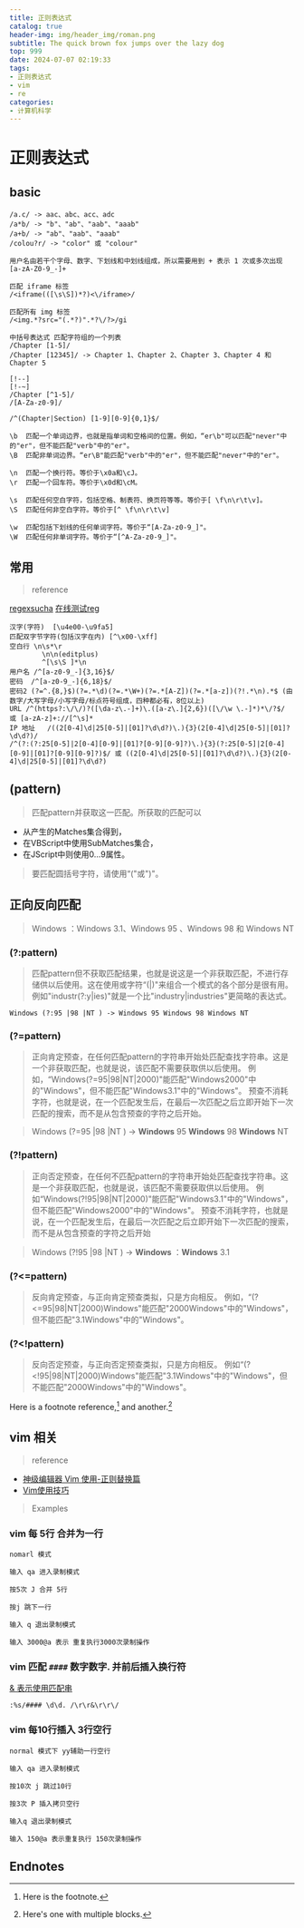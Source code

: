 ```yaml
---
title: 正则表达式
catalog: true
header-img: img/header_img/roman.png
subtitle: The quick brown fox jumps over the lazy dog
top: 999
date: 2024-07-07 02:19:33
tags:
- 正则表达式
- vim
- re
categories: 
- 计算机科学
---
```


# 正则表达式

## basic

```re
/a.c/ -> aac、abc、acc、adc
/a*b/ -> "b"、"ab"、"aab"、"aaab" 
/a+b/ -> "ab"、"aab"、"aaab" 
/colou?r/ -> "color" 或 "colour"

用户名由若干个字母、数字、下划线和中划线组成，所以需要用到 + 表示 1 次或多次出现
[a-zA-Z0-9_-]+

匹配 iframe 标签
/<iframe(([\s\S])*?)<\/iframe>/

匹配所有 img 标签
/<img.*?src="(.*?)".*?\/?>/gi

中括号表达式 匹配字符组的一个列表
/Chapter [1-5]/
/Chapter [12345]/ -> Chapter 1、Chapter 2、Chapter 3、Chapter 4 和 Chapter 5

[!--]
[!-~]
/Chapter [^1-5]/
/[A-Za-z0-9]/

/^(Chapter|Section) [1-9][0-9]{0,1}$/

\b	匹配一个单词边界，也就是指单词和空格间的位置。例如，“er\b"可以匹配"never"中的"er"，但不能匹配"verb"中的"er"。
\B	匹配非单词边界。“er\B"能匹配"verb"中的"er"，但不能匹配"never"中的"er"。

\n	匹配一个换行符。等价于\x0a和\cJ。
\r	匹配一个回车符。等价于\x0d和\cM。

\s	匹配任何空白字符，包括空格、制表符、换页符等等。等价于[ \f\n\r\t\v]。
\S	匹配任何非空白字符。等价于[^ \f\n\r\t\v]

\w	匹配包括下划线的任何单词字符。等价于“[A-Za-z0-9_]"。
\W	匹配任何非单词字符。等价于“[^A-Za-z0-9_]"。
```

## 常用

> reference

[regexsucha](https://stackoverflow.org.cn/regexsucha/)
[在线测试reg](https://stackoverflow.org.cn/regex/)

```re
汉字(字符)	[\u4e00-\u9fa5]
匹配双字节字符(包括汉字在内)	[^\x00-\xff]
空白行	\n\s*\r  
        \n\n(editplus) 
        ^[\s\S ]*\n
用户名	/^[a-z0-9_-]{3,16}$/
密码	/^[a-z0-9_-]{6,18}$/
密码2	(?=^.{8,}$)(?=.*\d)(?=.*\W+)(?=.*[A-Z])(?=.*[a-z])(?!.*\n).*$ (由数字/大写字母/小写字母/标点符号组成，四种都必有，8位以上)
URL	/^(https?:\/\/)?([\da-z\.-]+)\.([a-z\.]{2,6})([\/\w \.-]*)*\/?$/ 或 [a-zA-z]+://[^\s]*
IP 地址	/((2[0-4]\d|25[0-5]|[01]?\d\d?)\.){3}(2[0-4]\d|25[0-5]|[01]?\d\d?)/
/^(?:(?:25[0-5]|2[0-4][0-9]|[01]?[0-9][0-9]?)\.){3}(?:25[0-5]|2[0-4][0-9]|[01]?[0-9][0-9]?)$/ 或 ((2[0-4]\d|25[0-5]|[01]?\d\d?)\.){3}(2[0-4]\d|25[0-5]|[01]?\d\d?)
```
## (pattern)

> 匹配pattern并获取这一匹配。所获取的匹配可以

- 从产生的Matches集合得到，
- 在VBScript中使用SubMatches集合，
- 在JScript中则使用$0…$9属性。

> 要匹配圆括号字符，请使用“\("或"\)"。

## 正向反向匹配

> Windows ：Windows 3.1、Windows 95 、Windows 98 和 Windows NT 

### (?:pattern)
> 匹配pattern但不获取匹配结果，也就是说这是一个非获取匹配，不进行存储供以后使用。这在使用或字符“(|)"来组合一个模式的各个部分是很有用。
> 例如"industr(?:y|ies)"就是一个比"industry|industries"更简略的表达式。

```re
Windows (?:95 |98 |NT ) -> Windows 95 Windows 98 Windows NT 
```

### (?=pattern)

> 正向肯定预查，在任何匹配pattern的字符串开始处匹配查找字符串。这是一个非获取匹配，也就是说，该匹配不需要获取供以后使用。
> 例如，“Windows(?=95|98|NT|2000)"能匹配"Windows2000"中的"Windows"，但不能匹配"Windows3.1"中的"Windows"。
> 预查不消耗字符，也就是说，在一个匹配发生后，在最后一次匹配之后立即开始下一次匹配的搜索，而不是从包含预查的字符之后开始。

> Windows (?=95 |98 |NT ) -> **Windows** 95 **Windows** 98 **Windows** NT 

### (?!pattern)

> 正向否定预查，在任何不匹配pattern的字符串开始处匹配查找字符串。这是一个非获取匹配，也就是说，该匹配不需要获取供以后使用。
> 例如“Windows(?!95|98|NT|2000)"能匹配"Windows3.1"中的"Windows"，但不能匹配"Windows2000"中的"Windows"。
> 预查不消耗字符，也就是说，在一个匹配发生后，在最后一次匹配之后立即开始下一次匹配的搜索，而不是从包含预查的字符之后开始

> Windows (?!95 |98 |NT ) -> **Windows** ：**Windows** 3.1

### (?<=pattern)

> 反向肯定预查，与正向肯定预查类拟，只是方向相反。
> 例如，“(?<=95|98|NT|2000)Windows"能匹配"2000Windows"中的"Windows"，但不能匹配"3.1Windows"中的"Windows"。

### (?<!pattern)

>反向否定预查，与正向否定预查类拟，只是方向相反。
>例如“(?<!95|98|NT|2000)Windows"能匹配"3.1Windows"中的"Windows"，但不能匹配"2000Windows"中的"Windows"。

Here is a footnote reference,[^1] and another.[^longnote]

## vim 相关

> reference

- [神级编辑器 Vim 使用-正则替换篇](https://zhuanlan.zhihu.com/p/346058975)
- [Vim使用技巧](https://zhuanlan.zhihu.com/p/670012180)

> Examples

### vim 每 5行 合并为一行

```
nomarl 模式

输入 qa 进入录制模式

按5次 J 合并 5行

按j 跳下一行 

输入 q 退出录制模式

输入 3000@a 表示 重复执行3000次录制操作
```

### vim 匹配 `####` 数字数字. 并前后插入换行符

[& 表示使用匹配串](https://zhuanlan.zhihu.com/p/346058975)

`:%s/#### \d\d. /\r\r&\r\r\/`

### vim 每10行插入 3行空行

```
normal 模式下 yy辅助一行空行

输入 qa 进入录制模式

按10次 j 跳过10行

按3次 P 插入拷贝空行

输入q 退出录制模式

输入 150@a 表示重复执行 150次录制操作
```

## Endnotes

[^1]: Here is the footnote.
[^longnote]: Here's one with multiple blocks.

[label]: <https://> "website title"
